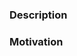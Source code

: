 <!-- Make sure you've read the file `CONTRIBUTING.md` before submit the PR. -->

### Description
<!--
Describe the changes you have made on a high level in the project.
If this PR is related to an issue, reference it here.
-->

### Motivation
<!--
If this solves a bug, provide the steps to reproduce it or reference the issue, if opened.
In the other cases, specify why this change or this new feature is required or why
it can be helpful to the other users. 
-->
